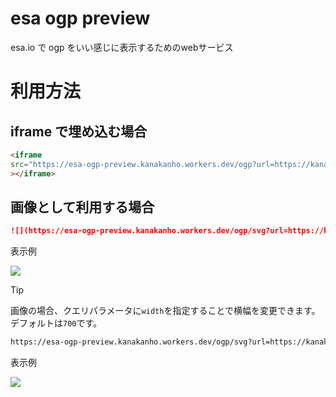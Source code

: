 # esa ogp preview

esa.io で ogp をいい感じに表示するためのwebサービス

# 利用方法

## iframe で埋め込む場合

```html
<iframe
src="https://esa-ogp-preview.kanakanho.workers.dev/ogp?url=https://kanakanho.dev"
></iframe>
```

## 画像として利用する場合

```md
![](https://esa-ogp-preview.kanakanho.workers.dev/ogp/svg?url=https://kanakanho.dev)
```

表示例

![](https://esa-ogp-preview.kanakanho.workers.dev/ogp/svg?url=https://kanakanho.dev)

> [!TIP]
> 画像の場合、クエリパラメータに`width`を指定することで横幅を変更できます。デフォルトは`700`です。

```md
https://esa-ogp-preview.kanakanho.workers.dev/ogp/svg?url=https://kanakanho.dev&width=1000
```

表示例

![](https://esa-ogp-preview.kanakanho.workers.dev/ogp/svg?url=https://kanakanho.dev&width=1000)
